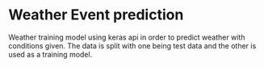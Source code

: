 # Weather Event prediction

Weather training model using keras api in order to predict weather with conditions given.  The data is split with one being test data and the other is used as a training model.
